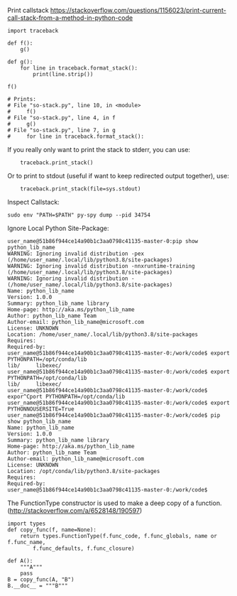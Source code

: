 Print callstack https://stackoverflow.com/questions/1156023/print-current-call-stack-from-a-method-in-python-code
    
    import traceback

    def f():
        g()

    def g():
        for line in traceback.format_stack():
            print(line.strip())

    f()

    # Prints:
    # File "so-stack.py", line 10, in <module>
    #     f()
    # File "so-stack.py", line 4, in f
    #     g()
    # File "so-stack.py", line 7, in g
    #     for line in traceback.format_stack():
If you really only want to print the stack to stderr, you can use:

        traceback.print_stack()
    
Or to print to stdout (useful if want to keep redirected output together), use:

        traceback.print_stack(file=sys.stdout)


Inspect Callstack:

    sudo env "PATH=$PATH" py-spy dump --pid 34754



Ignore Local Python Site-Package:
    
    user_name@51b86f944ce14a90b1c3aa0798c41135-master-0:pip show python_lib_name
    WARNING: Ignoring invalid distribution -pex (/home/user_name/.local/lib/python3.8/site-packages)
    WARNING: Ignoring invalid distribution -nnxruntime-training (/home/user_name/.local/lib/python3.8/site-packages)
    WARNING: Ignoring invalid distribution - (/home/user_name/.local/lib/python3.8/site-packages)
    Name: python_lib_name
    Version: 1.0.0
    Summary: python_lib_name library
    Home-page: http://aka.ms/python_lib_name
    Author: python_lib_name Team
    Author-email: python_lib_name@microsoft.com
    License: UNKNOWN
    Location: /home/user_name/.local/lib/python3.8/site-packages
    Requires:
    Required-by:
    user_name@51b86f944ce14a90b1c3aa0798c41135-master-0:/work/code$ export PYTHONPATH=/opt/conda/lib
    lib/     libexec/
    user_name@51b86f944ce14a90b1c3aa0798c41135-master-0:/work/code$ export PYTHONPATH=/opt/conda/lib
    lib/     libexec/
    user_name@51b86f944ce14a90b1c3aa0798c41135-master-0:/work/code$ expor^Cport PYTHONPATH=/opt/conda/lib
    user_name@51b86f944ce14a90b1c3aa0798c41135-master-0:/work/code$ export PYTHONNOUSERSITE=True
    user_name@51b86f944ce14a90b1c3aa0798c41135-master-0:/work/code$ pip show python_lib_name
    Name: python_lib_name
    Version: 1.0.0
    Summary: python_lib_name library
    Home-page: http://aka.ms/python_lib_name
    Author: python_lib_name Team
    Author-email: python_lib_name@microsoft.com
    License: UNKNOWN
    Location: /opt/conda/lib/python3.8/site-packages
    Requires:
    Required-by:
    user_name@51b86f944ce14a90b1c3aa0798c41135-master-0:/work/code$



The FunctionType constructor is used to make a deep copy of a function. (http://stackoverflow.com/a/6528148/190597)

    import types
    def copy_func(f, name=None):
        return types.FunctionType(f.func_code, f.func_globals, name or f.func_name,
            f.func_defaults, f.func_closure)
    
    def A():
        """A"""
        pass
    B = copy_func(A, "B")
    B.__doc__ = """B"""

